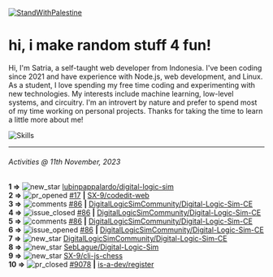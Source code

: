 [![StandWithPalestine](https://github.com/Safouene1/support-palestine-banner/blob/master/StandWithPalestine.svg)](https://github.com/Safouene1/support-palestine-banner)
# hi, i make random stuff 4 fun!

Hi, I'm Satria, a self-taught web developer from Indonesia. I've been coding since 2021 and have experience with Node.js, web development, and Linux. As a student, I love spending my free time coding and experimenting with new technologies. My interests include machine learning, low-level systems, and circuitry. I'm an introvert by nature and prefer to spend most of my time working on personal projects. Thanks for taking the time to learn a little more about me!

![Skills](https://skillicons.dev/icons?i=md,py,raspberrypi,replit,neovim,vercel,bash,express,vite,vue,firebase,linux,nodejs,vscode,github,twitter,ts,html,css,js,discord,git&theme=dark)

---

<!--RECENT_ACTIVITY:last_update-->
###### Activities @ 11th November, 2023
<!--RECENT_ACTIVITY:last_update_end-->

<!--RECENT_ACTIVITY:start-->
**1 =>** ![new_star](https://cdn.jsdelivr.net/gh/Readme-Workflows/Readme-Icons@main/icons/octicons/StarredRepositoryYellow.svg) [lubinpappalardo/digital-logic-sim](https://github.com/lubinpappalardo/digital-logic-sim)<br>
**2 =>** ![pr_opened](https://cdn.jsdelivr.net/gh/Readme-Workflows/Readme-Icons@main/icons/octicons/PullRequestOpened.svg) [#17](https://github.com/SX-9/codedit-web/pull/17) **|** [SX-9/codedit-web](https://github.com/SX-9/codedit-web)<br>
**3 =>** ![comments](https://cdn.jsdelivr.net/gh/Readme-Workflows/Readme-Icons@main/icons/octicons/Comment.svg) [#86](https://github.com/DigitalLogicSimCommunity/Digital-Logic-Sim-CE/issues/86#issuecomment-1805661585) **|** [DigitalLogicSimCommunity/Digital-Logic-Sim-CE](https://github.com/DigitalLogicSimCommunity/Digital-Logic-Sim-CE)<br>
**4 =>** ![issue_closed](https://cdn.jsdelivr.net/gh/Readme-Workflows/Readme-Icons@main/icons/octicons/IssueClosed.svg) [#86](https://github.com/DigitalLogicSimCommunity/Digital-Logic-Sim-CE/issues/86) **|** [DigitalLogicSimCommunity/Digital-Logic-Sim-CE](https://github.com/DigitalLogicSimCommunity/Digital-Logic-Sim-CE)<br>
**5 =>** ![comments](https://cdn.jsdelivr.net/gh/Readme-Workflows/Readme-Icons@main/icons/octicons/Comment.svg) [#86](https://github.com/DigitalLogicSimCommunity/Digital-Logic-Sim-CE/issues/86#issuecomment-1805633772) **|** [DigitalLogicSimCommunity/Digital-Logic-Sim-CE](https://github.com/DigitalLogicSimCommunity/Digital-Logic-Sim-CE)<br>
**6 =>** ![issue_opened](https://cdn.jsdelivr.net/gh/Readme-Workflows/Readme-Icons@main/icons/octicons/IssueOpened.svg) [#86](https://github.com/DigitalLogicSimCommunity/Digital-Logic-Sim-CE/issues/86) **|** [DigitalLogicSimCommunity/Digital-Logic-Sim-CE](https://github.com/DigitalLogicSimCommunity/Digital-Logic-Sim-CE)<br>
**7 =>** ![new_star](https://cdn.jsdelivr.net/gh/Readme-Workflows/Readme-Icons@main/icons/octicons/StarredRepositoryYellow.svg) [DigitalLogicSimCommunity/Digital-Logic-Sim-CE](https://github.com/DigitalLogicSimCommunity/Digital-Logic-Sim-CE)<br>
**8 =>** ![new_star](https://cdn.jsdelivr.net/gh/Readme-Workflows/Readme-Icons@main/icons/octicons/StarredRepositoryYellow.svg) [SebLague/Digital-Logic-Sim](https://github.com/SebLague/Digital-Logic-Sim)<br>
**9 =>** ![new_star](https://cdn.jsdelivr.net/gh/Readme-Workflows/Readme-Icons@main/icons/octicons/StarredRepositoryYellow.svg) [SX-9/cli-js-chess](https://github.com/SX-9/cli-js-chess)<br>
**10 =>** ![pr_closed](https://cdn.jsdelivr.net/gh/Readme-Workflows/Readme-Icons@main/icons/octicons/PullRequestClosed.svg) [#9078](https://github.com/is-a-dev/register/pull/9078) **|** [is-a-dev/register](https://github.com/is-a-dev/register)<br>
<!--RECENT_ACTIVITY:end-->

